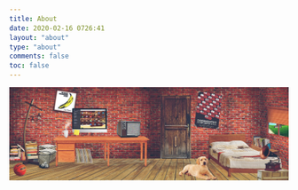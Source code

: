 ```yaml
---
title: About
date: 2020-02-16 0726:41
layout: "about"
type: "about"
comments: false
toc: false
---
```



![Don't Let Our Youth Go to Waste](../images/mybanner-min.jpg)